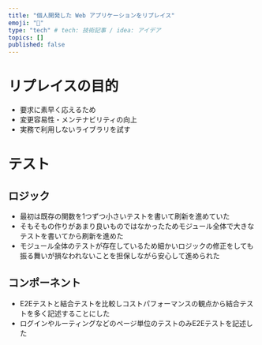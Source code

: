 ```yaml
---
title: "個人開発した Web アプリケーションをリプレイス"
emoji: "🎃"
type: "tech" # tech: 技術記事 / idea: アイデア
topics: []
published: false
---
```


# リプレイスの目的

- 要求に素早く応えるため
- 変更容易性・メンテナビリティの向上
- 実務で利用しないライブラリを試す

# テスト

## ロジック

- 最初は既存の関数を1つずつ小さいテストを書いて刷新を進めていた
- そもそもの作りがあまり良いものではなかったためモジュール全体で大きなテストを書いてから刷新を進めた
- モジュール全体のテストが存在しているため細かいロジックの修正をしても振る舞いが損なわれないことを担保しながら安心して進められた

## コンポーネント

- E2Eテストと結合テストを比較しコストパフォーマンスの観点から結合テストを多く記述することにした
- ログインやルーティングなどのページ単位のテストのみE2Eテストを記述した


